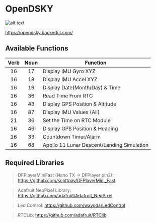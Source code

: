 # OpenDSKY

![alt text](https://fabcross.jp/news/2018/dmln53000006i503-img/dmln53000006i50t.jpg "Apollo DSKY AGC")

https://opendsky.backerkit.com/

## Available Functions

| Verb | Noun | Function |
|:-------------:|:-------------:| -----|
| 16 | 17 | Display IMU Gyro XYZ |
| 16 | 18 | Display IMU Accel XYZ |
| 16 | 19 | Display Date(Month/Day) & Time |
| 16 | 36 | Read Time From RTC |
| 16 | 43 | Display GPS Position & Altitude |
| 16 | 87 | Display IMU Values (All) |
| 21 | 36 | Set the Time on RTC Module |
| 16 | 46 | Display GPS Position & Heading |
| 16 | 33 | Countdown Timer/Alarm |
| 16 | 68 | Apollo 11 Lunar Descent/Landing Simulation |

## Required Libraries
> DFPlayerMiniFast (Nano TX -> DFPlayer pin2): https://github.com/scottpav/DFPlayerMini_Fast

> Adafruit NeoPixel Library: https://github.com/adafruit/Adafruit_NeoPixel

> Led Control: https://github.com/wayoda/LedControl

> RTCLib: https://github.com/adafruit/RTClib
